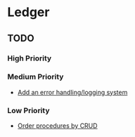 # Ledger

## TODO

### High Priority

### Medium Priority

- [Add an error handling/logging system](src/server/controller/error.ts)

### Low Priority

- [Order procedures by CRUD](src/server/routers/account/account.ts)
